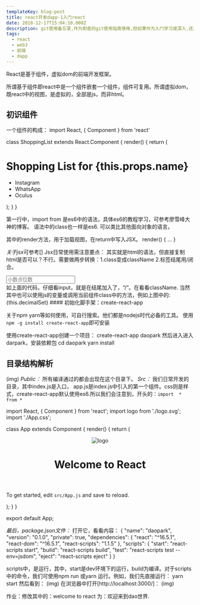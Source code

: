 ```yaml
---
templateKey: blog-post
title: react开发dapp-1入门react
date: 2018-12-17T15:04:10.000Z
description: git使用备忘录,作为即查的git使用指南够用,但如果作为入门学习或深入.还是看官方文档吧.
tags:
  - react
  - web3
  - 前端
  - dapp
---
```


React是基于组件，虚拟dom的前端开发框架。

所谓基于组件即react中是一个组件嵌套一个组件，组件可复用。所谓虚拟dom，既react中的视图，是虚拟的，全部是js，而非html。

## 初识组件
一个组件的构成：
import React, { Component } from 'react'

class ShoppingList extends React.Component {
  render() {
    return (
      <div className="shopping-list">
        <h1>Shopping List for {this.props.name}</h1>
        <ul>
          <li>Instagram</li>
          <li>WhatsApp</li>
          <li>Oculus</li>
        </ul>
      </div>
    );
  }
}


第一行中，import from 是es6中的语法，具体es6的教程学习，可参考廖雪峰大神的博客。
语法中的class也一样是es6. 可以类比其他面向对象的语言。

其中的render方法，用于加载视图，在return中写入JSX。
render() {
	...
}


*关于jsx*可参考[]
Jsx日常使用需注意要点：
其实就是html的语法，但直接复制html是否可以？不行。需要做两步转换：1.class变成className 2.标签结尾用/闭合。
 <div className="control has-icons-left has-icons-right">
 	<input className="input is-info" type="text" placeholder="小数点位数" onChange={this.decimalSet} />
 </div>                         
如上面的代码，仔细看input，就是在结尾加入了，“/”。在看看className.
当然其中也可以使用js的变量或调用当前组件class中的方法，例如上图中的: 
{this.decimalSet}
#### 初始化脚手架：create-react-app

关于npm yarn等如何使用，可自行搜索。他们都是nodejs时代必备的工具。
使用 `npm -g install create-react-app`即可安装

使用create-react-app创建一个项目：
create-react-app daopark
然后进入进入darpark，安装依赖包
cd daopark
yarn install 

##  目录结构解析
(img)
*Public：*
所有编译通过的都会出现在这个目录下。
*Src：*
我们日常开发的目录，其中index.js是入口， app.js是index.js中引入的第一个组件。css则是样式，create-react-app默认使用es6.所以我们会注意到，开头的：`import  *  from *`

import React, { Component } from 'react';
import logo from './logo.svg';
import './App.css';

class App extends Component {
  render() {
    return (
      <div className="App">
        <header className="App-header">
          <img src={logo} className="App-logo" alt="logo" />
          <h1 className="App-title">Welcome to React</h1>
        </header>
        <p className="App-intro">
          To get started, edit <code>src/App.js</code> and save to reload.
        </p>
      </div>
    );
  }
}

export default App;

*最后，package.json文件：*
打开它，看看内容：
{
  "name": "daopark",
  "version": "0.1.0",
  "private": true,
  "dependencies": {
    "react": "^16.5.1",
    "react-dom": "^16.5.1",
    "react-scripts": "1.1.5"
  },
  "scripts": {
    "start": "react-scripts start",
    "build": "react-scripts build",
    "test": "react-scripts test --env=jsdom",
    "eject": "react-scripts eject"
  }
}

scripts中，是运行，其中，start是dev环境下的运行，build为编译。对于scripts中的命令，我们可使用npm run 或yarn 运行。例如，我们先直接运行：
 yarn start
然后看到：
(img)
在浏览器中打开[http://localhost:3000/]：
(img)

作业：修改其中的：welcome to react  为：欢迎来到dao世界.

